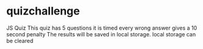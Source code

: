 # quizchallenge
JS Quiz
This quiz has 5 questions
it is timed
every wrong answer gives a 10 second penalty
The results will be saved in local storage.
local storage can be cleared

